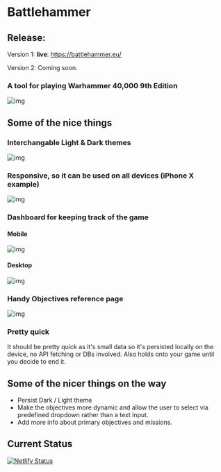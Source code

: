 # Battlehammer

## Release: 
Version 1: **live**: https://battlehammer.eu/

Version 2: Coming soon.

### A tool for playing Warhammer 40,000 9th Edition

![img](https://i.imgur.com/gqyBUOw.jpeg "Title Logo")

## Some of the nice things

### Interchangable Light & Dark themes

![img](https://i.imgur.com/w8y4sCn.jpg "Dark Theme Logo")

### Responsive, so it can be used on all devices (iPhone X example)

![img](https://i.imgur.com/jUyFK8N.png "Responsive iPhoneX image")

### Dashboard for keeping track of the game

#### Mobile

![img](https://i.imgur.com/RUVhm7w.png "mobile dashboard")

#### Desktop

![img](https://i.imgur.com/b32itc2.png "desktop dashboard")

### Handy Objectives reference page

![img](https://i.imgur.com/QY1PuAs.png "Objectives reference page")

### Pretty quick

It should be pretty quick as it's small data so it's persisted locally on the device, no API fetching or DBs involved. Also holds onto your game until you decide to end it.

## Some of the nicer things on the way

- Persist Dark / Light theme
- Make the objectives more dynamic and allow the user to select via predefined dropdown rather than a text input.
- Add more info about primary objectives and missions.

## Current Status

[![Netlify Status](https://api.netlify.com/api/v1/badges/b8d665a3-a992-41eb-b7e7-a7e58543a800/deploy-status)](https://app.netlify.com/sites/battlehammer/deploys)
